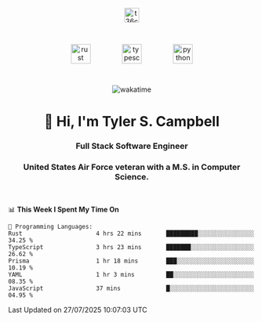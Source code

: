 <p align="center">
<a href="https://www.linkedin.com/in/t36campbell" target="blank"><img align="center" src="https://ik.imagekit.io/t36campbell/Portfolio/linkedin.png.original_m8bbGgPh6.png" alt="t36campbell" height="30" width="30" /></a>
</p>
<p align="center">
    <img src="https://rustacean.net/assets/rustacean-orig-noshadow.svg" alt="rust" width="40" height="40" style="margin: 6%;" />
    <img src="https://cdn.worldvectorlogo.com/logos/typescript.svg" alt="typescript" width="40" height="40" style="margin: 6%;" />
    <img src="https://cdn.worldvectorlogo.com/logos/python-5.svg" alt="python" width="40" height="40" style="margin: 6%;" />
</p>
<div align="center">
  
  ![wakatime](https://wakatime.com/badge/user/738aac7f-8868-4bc3-a1df-4c36703ee4b6.svg)
  
</div>

<h1 align="center">👋 Hi, I'm Tyler S. Campbell</h1>
<h3 align="center">Full Stack Software Engineer</h3>
<h3 align="center">United States Air Force veteran with a M.S. in Computer Science.</h3>
<br>

<!--START_SECTION:waka-->
📊 **This Week I Spent My Time On** 

```text
💬 Programming Languages: 
Rust                     4 hrs 22 mins       █████████░░░░░░░░░░░░░░░░   34.25 % 
TypeScript               3 hrs 23 mins       ███████░░░░░░░░░░░░░░░░░░   26.62 % 
Prisma                   1 hr 18 mins        ███░░░░░░░░░░░░░░░░░░░░░░   10.19 % 
YAML                     1 hr 3 mins         ██░░░░░░░░░░░░░░░░░░░░░░░   08.35 % 
JavaScript               37 mins             █░░░░░░░░░░░░░░░░░░░░░░░░   04.95 % 
```


 Last Updated on 27/07/2025 10:07:03 UTC
<!--END_SECTION:waka-->
